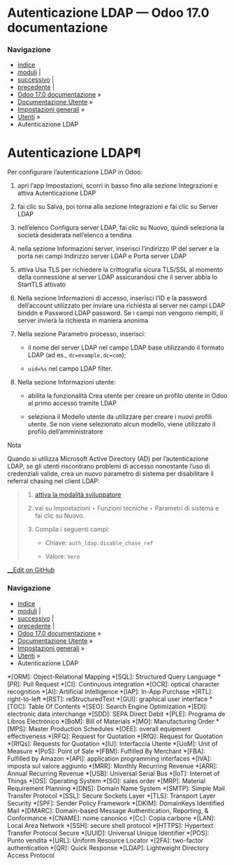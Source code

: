 # Autenticazione LDAP — Odoo 17.0 documentazione

### Navigazione

  * [indice](../../../genindex.html "Indice generale")
  * [moduli](../../../py-modindex.html "Indice del modulo Python") |
  * [successivo](../companies.html "Aziende") |
  * [precedente](azure.html "Autenticazione accesso Microsoft Azure") |
  * [Odoo 17.0 documentazione](../../../index-2.html) »
  * [Documentazione Utente](../../../applications.html) »
  * [Impostazioni generali](../../general.html) »
  * [Utenti](../users.html) »
  * Autenticazione LDAP



# Autenticazione LDAP¶

Per configurare l’autenticazione LDAP in Odoo:

  1. apri l’app Impostazioni, scorri in basso fino alla sezione Integrazioni e attiva Autenticazione LDAP

  2. fai clic su Salva, poi torna alla sezione Integrazioni e fai clic su Server LDAP

  3. nell’elenco Configura server LDAP, fai clic su Nuovo, quindi seleziona la società desiderata nell’elenco a tendina

  4. nella sezione Informazioni server, inserisci l’indirizzo IP del server e la porta nei campi Indirizzo server LDAP e Porta server LDAP

  5. attiva Usa TLS per richiedere la crittografia sicura TLS/SSL al momento della connessione al server LDAP assicurandosi che il server abbia lo StartTLS attivato

  6. Nella sezione Informazioni di accesso, inserisci l’ID e la password dell’account utilizzato per inviare una richiesta al server nei campi LDAP binddn e Password LDAP password. Se i campi non vengono riempiti, il server invierà la richiesta in maniera anonima

  7. Nella sezione Parametro processo, inserisci:

     * il nome del server LDAP nel campo LDAP base utilizzando il formato LDAP (ad es., `dc=example,dc=com`);

     * `uid=%s` nel campo LDAP filter.

  8. Nella sezione Informazioni utente:

     * abilita la funzionalità Crea utente per creare un profilo utente in Odoo al primo accesso tramite LDAP

     * seleziona il Modello utente da utilizzare per creare i nuovi profili utente. Se non viene selezionato alcun modello, viene utilizzato il profilo dell’amministratore




Nota

Quando si utilizza Microsoft Active Directory (AD) per l’autenticazione LDAP, se gli utenti riscontrano problemi di accesso nonostante l’uso di credenziali valide, crea un nuovo parametro di sistema per disabilitare il referral chasing nel client LDAP:

>   1. [attiva la modalità sviluppatore](../developer_mode.html#developer-mode)
> 
>   2. vai su Impostazioni ‣ Funzioni tecniche ‣ Parametri di sistema e fai clic su Nuovo.
> 
>   3. Compila i seguenti campi:
> 
>      * Chiave: `auth_ldap.disable_chase_ref`
> 
>      * Valore: `Vero`
> 
> 


[ __Edit on GitHub](https://github.com/odoo/documentation/edit/17.0/content/applications/general/users/ldap.rst)

### Navigazione

  * [indice](../../../genindex.html "Indice generale")
  * [moduli](../../../py-modindex.html "Indice del modulo Python") |
  * [successivo](../companies.html "Aziende") |
  * [precedente](azure.html "Autenticazione accesso Microsoft Azure") |
  * [Odoo 17.0 documentazione](../../../index-2.html) »
  * [Documentazione Utente](../../../applications.html) »
  * [Impostazioni generali](../../general.html) »
  * [Utenti](../users.html) »
  * Autenticazione LDAP


  *[ORM]: Object-Relational Mapping
  *[SQL]: Structured Query Language
  *[PR]: Pull Request
  *[CI]: Continuous integration
  *[OCR]: optical character recognition
  *[AI]: Artificial Intelligence
  *[IAP]: In-App Purchase
  *[RTL]: right-to-left
  *[RST]: reStructuredText
  *[GUI]: graphical user interface
  *[TOC]: Table Of Contents
  *[SEO]: Search Engine Optimization
  *[EDI]: electronic data interchange
  *[SDD]: SEPA Direct Debit
  *[PLE]: Programa de Libros Electrónico
  *[BoM]: Bill of Materials
  *[MO]: Manufacturing Order
  *[MPS]: Master Production Schedules
  *[OEE]: overall equipment effectiveness
  *[RFQ]: Request for Quotation
  *[RfQ]: Request for Quotation
  *[RfQs]: Requests for Quotation
  *[IU]: Interfaccia Utente
  *[UoM]: Unit of Measure
  *[PoS]: Point of Sale
  *[FBM]: Fulfilled By Merchant
  *[FBA]: Fulfilled by Amazon
  *[API]: application programming interfaces
  *[IVA]: imposta sul valore aggiunto
  *[MRR]: Monthly Recurring Revenue
  *[ARR]: Annual Recurring Revenue
  *[USB]: Universal Serial Bus
  *[IoT]: Internet of Things
  *[OS]: Operating System
  *[SO]: sales order
  *[MRP]: Material Requirement Planning
  *[DNS]: Domain Name System
  *[SMTP]: Simple Mail Transfer Protocol
  *[SSL]: Secure Sockets Layer
  *[TLS]: Transport Layer Security
  *[SPF]: Sender Policy Framework
  *[DKIM]: DomainKeys Identified Mail
  *[DMARC]: Domain-based Message Authentication, Reporting, & Conformance
  *[CNAME]: nome canonico
  *[Cc]: Copia carbone
  *[LAN]: Local Area Network
  *[SSH]: secure shell protocol
  *[HTTPS]: Hypertext Transfer Protocol Secure
  *[UUID]: Universal Unique Identifier
  *[POS]: Punto vendita
  *[URL]: Uniform Resource Locator
  *[2FA]: two-factor authentication
  *[QR]: Quick Response
  *[LDAP]: Lightweight Directory Access Protocol